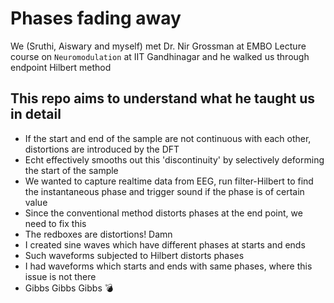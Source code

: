 # Phases fading away
We (Sruthi, Aiswary and myself) met Dr. Nir Grossman at EMBO Lecture course on `Neuromodulation` at IIT Gandhinagar and he walked us through endpoint Hilbert method

## This repo aims to understand what he taught us in detail
- If the start and end of the sample are not continuous with each other, distortions are introduced by the DFT
- Echt effectively smooths out this 'discontinuity' by selectively deforming the start of the sample
- We wanted to capture realtime data from EEG, run filter-Hilbert to find the instantaneous phase and trigger sound if the phase is of certain value
- Since the conventional method distorts phases at the end point, we need to fix this
- The redboxes are distortions! Damn
- I created sine waves which have different phases at starts and ends
- Such waveforms subjected to Hilbert distorts phases
- I had waveforms which starts and ends with same phases, where this issue is not there
- Gibbs Gibbs Gibbs :bomb:

